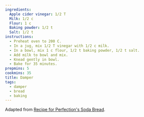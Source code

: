 ```yaml
---
ingredients:
  Apple cider vinegar: 1/2 T
  Milk: 1/2 c
  Flour: 1 c
  Baking powder: 1/2 t
  Salt: 1/2 t
instructions:
  - Preheat oven to 200 C.
  - In a jug, mix 1/2 T vinegar with 1/2 c milk.
  - In a bowl, mix 1 c flour, 1/2 t baking powder, 1/2 t salt.
  - Add milk to bowl and mix.
  - Knead gently in bowl.
  - Bake for 35 minutes.
prepmins: 5
cookmins: 35
title: Damper
tags:
  - damper
  - bread
  - baking
---
```


Adapted from [Recipe for Perfection's Soda Bread](https://recipeforperfection.com/soda-bread-without-buttermilk/).
